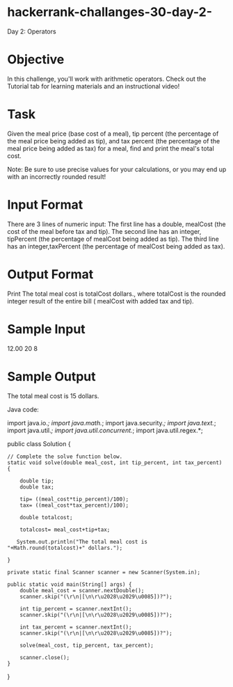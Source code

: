 # hackerrank-challanges-30-day-2-
Day 2: Operators


# Objective 
In this challenge, you'll work with arithmetic operators. Check out the Tutorial tab for learning materials and an instructional video!

# Task 
Given the meal price (base cost of a meal), tip percent (the percentage of the meal price being added as tip), and tax percent (the percentage of the meal price being added as tax) for a meal, find and print the meal's total cost.

Note: Be sure to use precise values for your calculations, or you may end up with an incorrectly rounded result!

# Input Format
There are 3 lines of numeric input: 
The first line has a double, mealCost (the cost of the meal before tax and tip). 
The second line has an integer, tipPercent (the percentage of mealCost being added as tip). 
The third line has an integer,taxPercent  (the percentage of mealCost being added as tax).


# Output Format

Print The total meal cost is totalCost dollars., where totalCost is the rounded integer result of the entire bill ( mealCost with added tax and tip).

# Sample Input

12.00
20
8

# Sample Output

The total meal cost is 15 dollars.


Java code:

import java.io.*;
import java.math.*;
import java.security.*;
import java.text.*;
import java.util.*;
import java.util.concurrent.*;
import java.util.regex.*;

public class Solution {

    // Complete the solve function below.
    static void solve(double meal_cost, int tip_percent, int tax_percent) {

        double tip;
        double tax;
        
        tip= ((meal_cost*tip_percent)/100);
        tax= ((meal_cost*tax_percent)/100);
        
        double totalcost;
        
        totalcost= meal_cost+tip+tax;
        
       System.out.println("The total meal cost is "+Math.round(totalcost)+" dollars.");

    }

    private static final Scanner scanner = new Scanner(System.in);

    public static void main(String[] args) {
        double meal_cost = scanner.nextDouble();
        scanner.skip("(\r\n|[\n\r\u2028\u2029\u0085])?");

        int tip_percent = scanner.nextInt();
        scanner.skip("(\r\n|[\n\r\u2028\u2029\u0085])?");

        int tax_percent = scanner.nextInt();
        scanner.skip("(\r\n|[\n\r\u2028\u2029\u0085])?");

        solve(meal_cost, tip_percent, tax_percent);

        scanner.close();
    }
}
